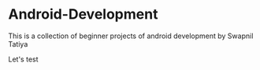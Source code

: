 # Android-Development
This is a collection of beginner projects of android development by Swapnil Tatiya

Let's test
